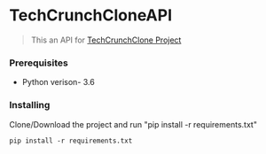 # TechCrunchCloneAPI

> This an API for [TechCrunchClone Project](https://github.com/paulbraganza12/techCrunchCloneAngularApp)

### Prerequisites
- Python verison- 3.6


### Installing

Clone/Download the project and run "pip install -r requirements.txt"

```
pip install -r requirements.txt
```
